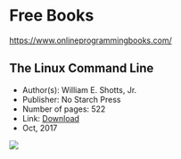 # Free Books

https://www.onlineprogrammingbooks.com/

## The Linux Command Line

* Author(s): William E. Shotts, Jr.
* Publisher: No Starch Press
* Number of pages: 522
* Link: [Download](http://linuxcommand.org/tlcl.php)
* Oct, 2017

![](images/the-linux-command-line.jpg)
